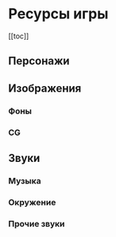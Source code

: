 # Ресурсы игры

[[toc]]

## Персонажи

<Tables-Characters />

## Изображения

### Фоны

<Tables-Bgs />

### CG

<Tables-Cgs />

## Звуки

### Музыка

<Tables-Music />

### Окружение

<Tables-Ambiences />

### Прочие звуки

<Tables-Sfx />

